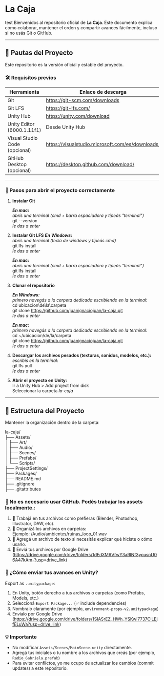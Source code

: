 # La Caja
test
Bienvenidos al repositorio oficial de **La Caja**.
Este documento explica cómo colaborar, mantener el orden y compartir avances fácilmente, incluso si no usás Git o GitHub.

---

## 🚦 Pautas del Proyecto

Este repositorio es la versión oficial y estable del proyecto.

### 🛠️ Requisitos previos

| Herramienta                    | Enlace de descarga                                 |
|--------------------------------|----------------------------------------------------|
| Git                            | https://git-scm.com/downloads                      |
| Git LFS                        | https://git-lfs.com/                               |
| Unity Hub                      | https://unity.com/download                         |
| Unity Editor (6000.1.11f1)     | Desde Unity Hub                                    |
| Visual Studio Code (opcional)  | https://visualstudio.microsoft.com/es/downloads/   |
| GitHub Desktop (opcional)      | https://desktop.github.com/download/               |

---

### 🧭 Pasos para abrir el proyecto correctamente

1. **Instalar Git**

   _**En mac:**_
   <br>_abrís una terminal (cmd + barra espaciadora y tipeás "terminal")_
   <br>git --version
   <br>_le das a enter_

2. **Instalar Git LFS**
   _**En Windows:**_
   <br>_abrís una terminal (tecla de windows y tipeás cmd)_
   <br>git lfs install
   <br>_le das a enter_

   _**En mac:**_
   <br>_abrís una terminal (cmd + barra espaciadora y tipeás "terminal")_
   <br>git lfs install
   <br>_le das a enter_

4. **Clonar el repositorio**

   _**En Windows:**_
   <br>_primero navegás a la carpeta dedicada escribiendo en la terminal:_
   <br>cd ubicacion\de\la\carpeta
   <br>git clone https://github.com/juanignaciojuan/la-caja.git
   <br>_le das a enter_

   _**En mac:**_
   <br>_primero navegás a la carpeta dedicada escribiendo en la terminal:_
   <br>cd ~/ubicacion/de/la/carpeta
   <br>git clone https://github.com/juanignaciojuan/la-caja.git
   <br>_le das a enter_

5. **Descargar los archivos pesados (texturas, sonidos, modelos, etc.):**
   <br>_escribís en la terminal:_
   <br>git lfs pull
   <br>_le das a enter_

6. **Abrir el proyecto en Unity:**
   <br>Ir a Unity Hub > Add project from disk
   <br>Seleccionar la carpeta _la-caja_

---

## 📁 Estructura del Proyecto

Mantener la organización dentro de la carpeta:

la-caja/
<br> ├── Assets/
<br>│   ├── Art/
<br>│   ├── Audio/
<br>│   ├── Scenes/
<br>│   ├── Prefabs/
<br>│   └── Scripts/
<br> ├── ProjectSettings/
<br> ├── Packages/
<br> ├── README.md
<br> ├── .gitignore
<br> ├── .gitattributes

### 🧠  No es necesario usar GitHub. Podés trabajar los assets localmente.:

1. 🎨 Trabajá en tus archivos como prefieras (Blender, Photoshop, Illustrator, DAW, etc).
2. 📂 Organizá los archivos en carpetas:  
   Ejemplo:  /Audio/ambientes/ruinas_loop_01.wav
3. 📝 Agregá un archivo de texto si necesitás explicar qué hiciste o cómo usarlo.
4. 🚚 Enviá tus archivos por Google Drive (https://drive.google.com/drive/folders/1dEdXM6VfwY3aRlNf3ypusnU06A47kAm-?usp=drive_link)

### 🧳 ¿Cómo enviar tus avances en Unity?

Export as `.unitypackage`:
1. En Unity, botón derecho a tus archivos o carpetas (como Prefabs, Models, etc.)
2. Seleccioná `Export Package...` (✅ include dependencies)
3. Nombralo claramente (por ejemplo, `environment-props-v2.unitypackage`)
4. Envialo por Google Drive (https://drive.google.com/drive/folders/1SIASrEZ_HWh_YSKwI7737ClLEjfELuWa?usp=drive_link)

### 💡 Importante

- No modificar `Assets/Scenes/MainScene.unity` directamente.
- Agregá tus iniciales o tu nombre a los archivos que creás (por ejemplo, `Radio_Gabriela.prefab`)
- Para evitar conflictos, yo me ocupo de actualizar los cambios (commit updates) a este repositorio.

